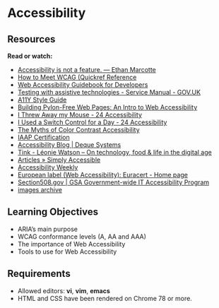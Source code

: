 # Accessibility

## Resources
**Read or watch:**
- [Accessibility is not a feature. — Ethan Marcotte](https://ethanmarcotte.com/wrote/accessibility-is-not-a-feature/)
- [How to Meet WCAG (Quickref Reference](https://www.w3.org/WAI/WCAG21/quickref/?versions=2.0)
- [Web Accessibility Guidebook for Developers](https://www.telerik.com/blogs/web-accessibility-guidebook-for-developers?fbclid=IwAR3v8sqaMyuAYfa14dZJpDKqJd-v8qKfaKeEvZJRKTcRIOabNnYGPo4rA7U)
- [Testing with assistive technologies - Service Manual - GOV.UK](https://www.gov.uk/service-manual/technology/testing-with-assistive-technologies)
- [A11Y Style Guide](https://a11y-style-guide.com/style-guide/)
- [Building Pylon-Free Web Pages: An Intro to Web Accessibility](https://engineering.vena.io/building-pylon-free-web-pages-an-intro-to-web-accessibility/)
- [I Threw Away my Mouse - 24 Accessibility](https://www.24a11y.com/2018/i-threw-away-my-mouse/)
- [I Used a Switch Control for a Day - 24 Accessibility](https://www.24a11y.com/2018/i-used-a-switch-control-for-a-day/)
- [The Myths of Color Contrast Accessibility](https://uxmovement.com/buttons/the-myths-of-color-contrast-accessibility/)
- [IAAP Certification](https://www.accessibilityassociation.org/s/certification)
- [Accessibility Blog | Deque Systems](https://www.deque.com/blog/)
- [Tink - Léonie Watson – On technology, food & life in the digital age](https://tink.uk/)
- [Articles » Simply Accessible](https://www.levelaccess.comarticles/)
- [Accessibility Weekly](https://a11yweekly.com/)
- [European label (Web Accessibility): Euracert - Home page](http://www.euracert.org/en/)
- [Section508.gov | GSA Government-wide IT Accessibility Program](https://www.section508.gov/)
- [images archive]()

## Learning Objectives
- ARIA’s main purpose
- WCAG conformance levels (A, AA and AAA)
- The importance of Web Accessibility
- Tools to use for Web Accessibility

## Requirements
- Allowed editors: **vi**, **vim**, **emacs**
- HTML and CSS have been rendered on Chrome 78 or more.
